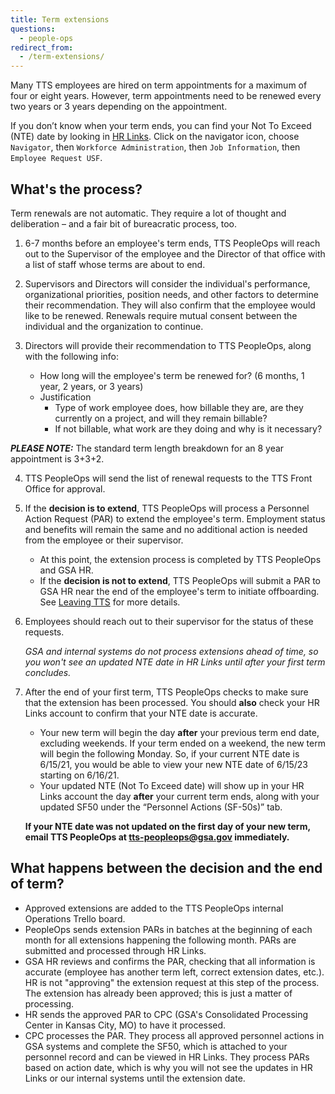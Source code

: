 ```yaml
---
title: Term extensions
questions:
  - people-ops
redirect_from:
  - /term-extensions/
---
```


Many TTS employees are hired on term appointments for a maximum of four or eight years. However, term appointments need to be renewed every two years or 3 years depending on the appointment.

If you don’t know when your term ends, you can find your Not To Exceed (NTE) date by looking in [HR Links](https://corporateapps.gsa.gov/hr-links/). Click on the navigator icon, choose `Navigator`, then `Workforce Administration`, then `Job Information`, then `Employee Request USF`.

## What's the process?

Term renewals are not automatic. They require a lot of thought and deliberation &ndash; and a fair bit of bureacratic process, too.

1. 6-7 months before an employee's term ends, TTS PeopleOps will reach out to the Supervisor of the employee and the Director of that office with a list of staff whose terms are about to end.

2. Supervisors and Directors will consider the individual's performance, organizational priorities, position needs, and other factors to determine their recommendation. They will also confirm that the employee would like to be renewed. Renewals require mutual consent between the individual and the organization to continue.

3. Directors will provide their recommendation to TTS PeopleOps, along with the following info:

   - How long will the employee's term be renewed for? (6 months, 1 year, 2 years, or 3 years)
   - Justification
     - Type of work employee does, how billable they are, are they currently on a project, and will they remain billable?
     - If not billable, what work are they doing and why is it necessary?

**_PLEASE NOTE:_** The standard term length breakdown for an 8 year appointment is 3+3+2.

4. TTS PeopleOps will send the list of renewal requests to the TTS Front Office for approval.

5. If the **decision is to extend**, TTS PeopleOps will process a Personnel Action Request (PAR) to extend the employee's term. Employment status and benefits will remain the same and no additional action is needed from the employee or their supervisor.

   - At this point, the extension process is completed by TTS PeopleOps and GSA HR.
   - If the **decision is not to extend**, TTS PeopleOps will submit a PAR to GSA HR near the end of the employee's term to initiate offboarding. See [Leaving TTS]({{site.baseurl}}/leaving-tts/) for more details.

6. Employees should reach out to their supervisor for the status of these requests.

   _GSA and internal systems do not process extensions ahead of time, so you won't see an updated NTE date in HR Links until after your first term concludes._

7. After the end of your first term, TTS PeopleOps checks to make sure that the extension has been processed. You should **also** check your HR Links account to confirm that your NTE date is accurate.

   - Your new term will begin the day **after** your previous term end date, excluding weekends. If your term ended on a weekend, the new term will begin the following Monday. So, if your current NTE date is 6/15/21, you would be able to view your new NTE date of 6/15/23 starting on 6/16/21.
   - Your updated NTE (Not To Exceed date) will show up in your HR Links account the day **after** your current term ends, along with your updated SF50 under the “Personnel Actions (SF-50s)” tab.

   **If your NTE date was not updated on the first day of your new term, email TTS PeopleOps at [tts-peopleops@gsa.gov](mailto:tts-peopleops@gsa.gov) immediately.**

## What happens between the decision and the end of term?

- Approved extensions are added to the TTS PeopleOps internal Operations Trello board.
- PeopleOps sends extension PARs in batches at the beginning of each month for all extensions happening the following month. PARs are submitted and processed through HR Links.
- GSA HR reviews and confirms the PAR, checking that all information is accurate (employee has another term left, correct extension dates, etc.). HR is not "approving" the extension request at this step of the process. The extension has already been approved; this is just a matter of processing.
- HR sends the approved PAR to CPC (GSA's Consolidated Processing Center in Kansas City, MO) to have it processed.
- CPC processes the PAR. They process all approved personnel actions in GSA systems and complete the SF50, which is attached to your personnel record and can be viewed in HR Links. They process PARs based on action date, which is why you will not see the updates in HR Links or our internal systems until the extension date.
